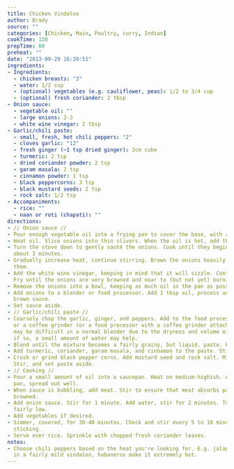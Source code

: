 ```yaml
---
title: Chicken Vindaloo
author: Brady
source: ""
categories: [Chicken, Main, Poultry, curry, Indian]
cookTime: 120
prepTime: 60
preheat: ""
date: "2013-09-29 16:20:51"
ingredients:
- Ingredients:
  - chicken breasts: "3"
  - water: 1/2 cup
  - (optional) vegetables (e.g. cauliflower, peas): 1/2 to 3/4 cup
  - (optional) fresh coriander: 2 tbsp
- Onion sauce:
  - vegetable oil: ""
  - large onions: 2-3
  - white wine vinegar: 2 tbsp
- Garlic/chili paste:
  - small, fresh, hot chili peppers: "2"
  - cloves garlic: "12"
  - fresh ginger (~1 tsp dried ginger): 2cm cube
  - turmeric: 2 tsp
  - dried coriander powder: 2 tsp
  - garam masala: 2 tsp
  - cinnamon powder: 1 tsp
  - black peppercorns: 3 tsp
  - black mustard seeds: 2 tsp
  - rock salt: 1/2 tsp
- Accompaniments:
  - rice: ""
  - naan or roti (chapati): ""
directions:
- // Onion sauce //
- Pour enough vegetable oil into a frying pan to cover the base, with a little excess.
- Heat oil. Slice onions into thin slivers. When the oil is hot, add the onions.
- Turn the stove down to gently sauté the onions. Cook until they begin to caramelize,
  about 3 minutes.
- Gradually increase heat, continue stirring. Brown the onions heavily without burning
  them.
- Add the white wine vinegar, keeping in mind that it will sizzle. Continue stirring.
  Fry until the onions are very browned and near to (but not yet) burning.
- Remove the onions into a bowl, keeping as much oil in the pan as possible.
- Add onions to a blender or food processor. Add 1 tbsp oil, process until a thick,
  brown sauce.
- Set sauce aside.
- // Garlic/chili paste //
- Coarsely chop the garlic, ginger, and peppers. Add to the food processor, blender,
  or a coffee grinder (or a food processor with a coffee grinder attachment). This
  may be difficult in a normal blender due to the dryness and volume of the mixture;
  if so, a small amount of water may help.
- Blend until the mixture becomes a fairly grainy, but liquid, paste. Place in a bowl.
- Add turmeric, coriander, garam masala, and cinnamon to the paste. Stir.
- Crush or grind black pepper corns. Add mustard seed and rock salt. Mix. Add to paste.
  Stir, and set paste aside.
- // Cooking //
- Pour a small amount of oil into a saucepan. Heat on medium-highish. Add paste into
  pan, spread out well.
- When sauce is bubbling, add meat. Stir to ensure that meat absorbs paste. Cook until
  browned.
- Add onion sauce. Stir for 1 minute. Add water, stir for 2 minutes. Turn heat to
  fairly low.
- Add vegetables if desired.
- Simmer, covered, for 30-40 minutes. Check and stir every 5 to 10 minutes to prevent
  sticking.
- Serve over rice. Sprinkle with chopped fresh coriander leaves.
notes:
- Choose chili peppers based on the heat you're looking for. E.g. jalapeños result
  in a fairly mild vindaloo, habaneros make it extremely hot.
---
```


